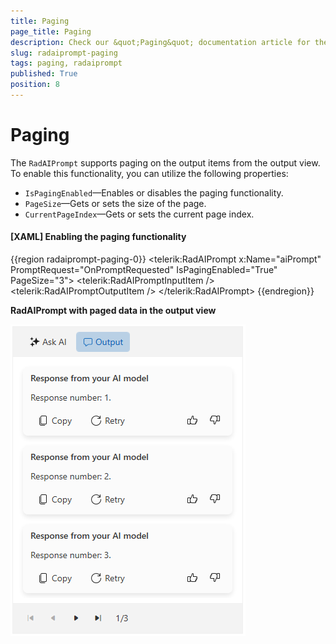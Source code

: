 ```yaml
---
title: Paging
page_title: Paging
description: Check our &quot;Paging&quot; documentation article for the RadAIPrompt control.
slug: radaiprompt-paging
tags: paging, radaiprompt
published: True
position: 8
---
```


# Paging

The `RadAIPrompt` supports paging on the output items from the output view. To enable this functionality, you can utilize the following properties:

* `IsPagingEnabled`&mdash;Enables or disables the paging functionality.
* `PageSize`&mdash;Gets or sets the size of the page.
* `CurrentPageIndex`&mdash;Gets or sets the current page index.

#### __[XAML] Enabling the paging functionality__
{{region radaiprompt-paging-0}}
    <telerik:RadAIPrompt x:Name="aiPrompt" 
                         PromptRequest="OnPromptRequested" 
                         IsPagingEnabled="True"
                         PageSize="3">
        <telerik:RadAIPromptInputItem />
        <telerik:RadAIPromptOutputItem />
    </telerik:RadAIPrompt>
{{endregion}}

__RadAIPrompt with paged data in the output view__

![WPF RadAIPrompt with paged data in the output view](images/radaiprompt-paging-0.png)